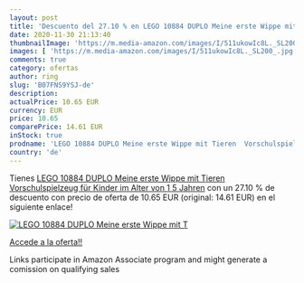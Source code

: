```yaml
---
layout: post
title: 'Descuento del 27.10 % en LEGO 10884 DUPLO Meine erste Wippe mit T'
date: 2020-11-30 21:13:40
thumbnailImage: 'https://m.media-amazon.com/images/I/511ukowIc8L._SL200_.jpg'
images: [ 'https://m.media-amazon.com/images/I/511ukowIc8L._SL200_.jpg' ]
comments: true
category: ofertas
author: ring
slug: 'B07FNS9YSJ-de'
description:
actualPrice: 10.65 EUR
currency: EUR
price: 10.65
comparePrice: 14.61 EUR
inStock: true
prodname: 'LEGO 10884 DUPLO Meine erste Wippe mit Tieren  Vorschulspielzeug für Kinder im Alter von 1 5 Jahren'
country: 'de'
---
```


Tienes [LEGO 10884 DUPLO Meine erste Wippe mit Tieren  Vorschulspielzeug für Kinder im Alter von 1 5 Jahren](https://www.amazon.de/dp/B07FNS9YSJ/?tag=tolees0ca-21) con un 27.10 % de descuento con precio de oferta de 10.65 EUR (original: 14.61 EUR) en el siguiente enlace!

[![LEGO 10884 DUPLO Meine erste Wippe mit T](https://m.media-amazon.com/images/I/511ukowIc8L._SL200_.jpg)](https://www.amazon.de/dp/B07FNS9YSJ/?tag=tolees0ca-21)

[Accede a la oferta!!](https://www.amazon.de/dp/B07FNS9YSJ/?tag=tolees0ca-21)

Links participate in Amazon Associate program and might generate a comission on qualifying sales



